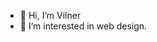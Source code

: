 - 👋 Hi, I’m Vilner
- 👀 I’m interested in web design.
<!---
nvilner/nvilner is a ✨ special ✨ repository because its `README.md` (this file) appears on your GitHub profile.
You can click the Preview link to take a look at your changes.
--->
